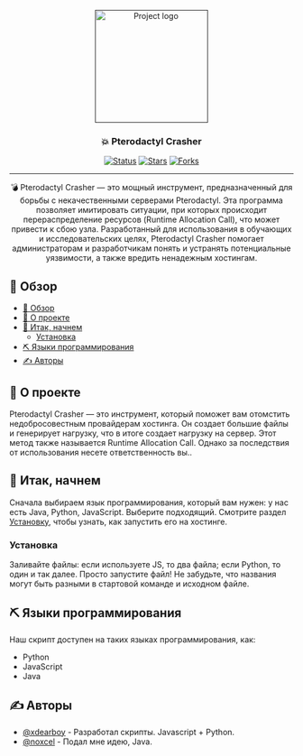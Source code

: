 <p align="center">
  <a href="" rel="noopener">
 <img width=200px height=200px src="https://i.imgur.com/1UkJFTC.jpeg" alt="Project logo"></a>
</p>

<h3 align="center">💥 Pterodactyl Crasher</h3>

<div align="center">

[![Status](https://img.shields.io/badge/status-active-success.svg)]()
[![Stars](https://img.shields.io/github/stars/xdearboy/Pterodactyl-Crasher?style=for-the-badge)]()
[![Forks](https://img.shields.io/github/forks/xdearboy/Pterodactyl-Crasher?style=for-the-badge)]()

</div>

---

<p align="center">💣 Pterodactyl Crasher — это мощный инструмент, предназначенный для борьбы с некачественными серверами Pterodactyl. Эта программа позволяет имитировать ситуации, при которых происходит перераспределение ресурсов (Runtime Allocation Call), что может привести к сбою узла. Разработанный для использования в обучающих и исследовательских целях, Pterodactyl Crasher помогает администраторам и разработчикам понять и устранять потенциальные уязвимости, а также вредить ненадежным хостингам.
    <br> 
</p>

## 📝 Обзор

- [📝 Обзор](#-обзор)
- [🧐 О проекте ](#-о-проекте-)
- [🏁 Итак, начнем ](#-итак-начнем-)
  - [Установка](#установка)
- [⛏️ Языки программирования ](#️-языки-программирования-)
- [✍️ Авторы ](#️-авторы-)
 


## 🧐 О проекте <a name = "about"></a>

Pterodactyl Crasher — это инструмент, который поможет вам отомстить недобросовестным провайдерам хостинга. Он создает большие файлы и генерирует нагрузку, что в итоге создает нагрузку на сервер. Этот метод также называется Runtime Allocation Call. Однако за последствия от использования несете ответственность вы..

## 🏁 Итак, начнем <a name = "итак, начнем"></a>

Сначала выбираем язык программирования, который вам нужен: у нас есть Java, Python, JavaScript. Выберите подходящий. Смотрите раздел [Установку](#установка), чтобы узнать, как запустить его на хостинге. 

### Установка

Заливайте файлы: если используете JS, то два файла; если Python, то один и так далее. Просто запустите файл! Не забудьте, что названия могут быть разными в стартовой команде и исходном файле.

## ⛏️ Языки программирования <a name = "yap"></a>
Наш скрипт доступен на таких языках программирования, как:

- Python
- JavaScript
- Java

## ✍️ Авторы <a name = "авторы"></a>

- [@xdearboy](https://github.com/xdearboy/) - Разработал скрипты. Javascript + Python.
- [@noxcel](https://github.com/Nocxell) - Подал мне идею, Java.

